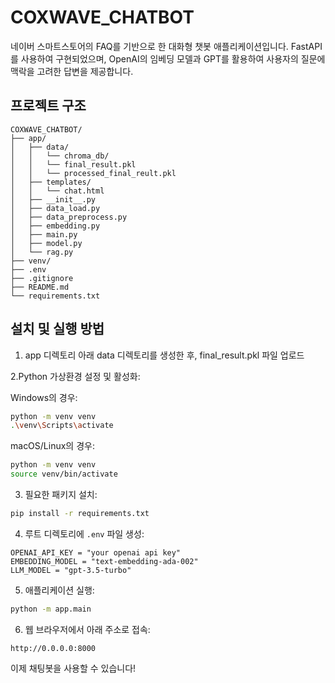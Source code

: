 # COXWAVE_CHATBOT

네이버 스마트스토어의 FAQ를 기반으로 한 대화형 챗봇 애플리케이션입니다. 
FastAPI를 사용하여 구현되었으며, OpenAI의 임베딩 모델과 GPT를 활용하여 사용자의 질문에 맥락을 고려한 답변을 제공합니다.


## 프로젝트 구조

```
COXWAVE_CHATBOT/
├── app/
│   ├── data/
│   │   └── chroma_db/
│   │   └── final_result.pkl
│   │   └── processed_final_reult.pkl
│   ├── templates/
│   │   └── chat.html
│   ├── __init__.py
│   ├── data_load.py
│   ├── data_preprocess.py
│   ├── embedding.py
│   ├── main.py
│   ├── model.py
│   └── rag.py
├── venv/
├── .env
├── .gitignore
├── README.md
└── requirements.txt
```

## 설치 및 실행 방법

1. app 디렉토리 아래 data 디렉토리를 생성한 후, final_result.pkl 파일 업로드


2.Python 가상환경 설정 및 활성화:

Windows의 경우:
```bash
python -m venv venv
.\venv\Scripts\activate
```

macOS/Linux의 경우:
```bash
python -m venv venv
source venv/bin/activate
```

3. 필요한 패키지 설치:

```bash
pip install -r requirements.txt
```


4. 루트 디렉토리에 `.env` 파일 생성:
```plaintext
OPENAI_API_KEY = "your openai api key"
EMBEDDING_MODEL = "text-embedding-ada-002"
LLM_MODEL = "gpt-3.5-turbo"
```


5. 애플리케이션 실행:
```bash
python -m app.main
```

6. 웹 브라우저에서 아래 주소로 접속:
```
http://0.0.0.0:8000
```

이제 채팅봇을 사용할 수 있습니다!
